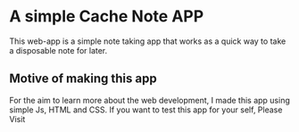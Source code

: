 # A simple Cache Note APP

This web-app is a simple note taking app that works as a quick way to take a disposable note for later.

## Motive of making this app

For the aim to learn more about the web development, I made this app using simple Js, HTML and CSS.
If you want to test this app for your self, Please Visit 
